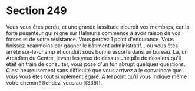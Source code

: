 # Section 249

Vous vous êtes perdu, et une grande lassitude alourdit vos membres, car la forte pesanteur qui règne sur Halmuris commence à avoir raison de vos forces et de votre résistance. Vous perdez 1 point d'endurance. Vous finissez néanmoins par gagner le bâtiment administratif... où vous êtes arrêté sur-le-champ et conduit sous bonne escorte dans un bureau. Là, un Arcadien du Centre, levant les yeux de dessus une pile de dossiers qu'il était en train de consulter, vous pose d'un ton abrupt quelques questions. C'est heureusement sans difficulté que vous arrivez à le convaincre que vous vous êtes tout simplement égaré. A tel point qu'il vous indique même votre chemin ! Rendez-vous au [[336]].